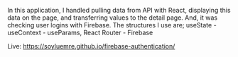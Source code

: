 In this application, I handled pulling data from API with React, displaying this data on the page, and transferring values to the detail page.
And, it was checking user logins with Firebase.
The structures I use are;
useState - useContext - useParams, React Router - Firebase

Live: https://soyluemre.github.io/firebase-authentication/
